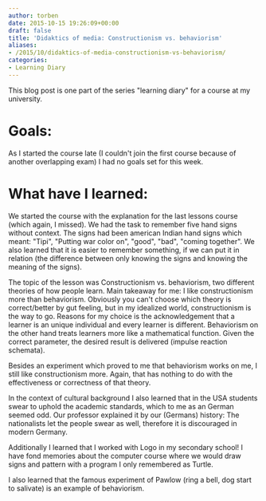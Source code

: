 ```yaml
---
author: torben
date: 2015-10-15 19:26:09+00:00
draft: false
title: 'Didaktics of media: Constructionism vs. behaviorism'
aliases: 
- /2015/10/didaktics-of-media-constructionism-vs-behaviorism/
categories:
- Learning Diary
---
```


This blog post is one part of the series "learning diary" for a course at my university.


# Goals:


As I started the course late (I couldn't join the first course because of another overlapping exam) I had no goals set for this week.


# What have I learned:


We started the course with the explanation for the last lessons course (which again, I missed). We had the task to remember five hand signs without context. The signs had been american Indian hand signs which meant: "Tipi", "Putting war color on", "good", "bad", "coming together". We also learned that it is easier to remember something, if we can put it in relation (the difference between only knowing the signs and knowing the meaning of the signs).

The topic of the lesson was Constructionism vs. behaviorism, two different theories of how people learn. Main takeaway for me: I like constructionism more than behaviorism. Obviously you can't choose which theory is correct/better by gut feeling, but in my idealized world, constructionism is the way to go. Reasons for my choice is the acknowledgement that a learner is an unique individual and every learner is different. Behaviorism on the other hand treats learners more like a mathematical function. Given the correct parameter, the desired result is delivered (impulse reaction schemata).

Besides an experiment which proved to me that behaviorism works on me, I still like constructionism more. Again, that has nothing to do with the effectiveness or correctness of that theory.

In the context of cultural background I also learned that in the USA students swear to uphold the academic standards, which to me as an German seemed odd. Our professor explained it by our (Germans) history: The nationalists let the people swear as well, therefore it is discouraged in modern Germany.

Additionally I learned that I worked with Logo in my secondary school! I have fond memories about the computer course where we would draw signs and pattern with a program I only remembered as Turtle.

I also learned that the famous experiment of Pawlow (ring a bell, dog start to salivate) is an example of behaviorism.
